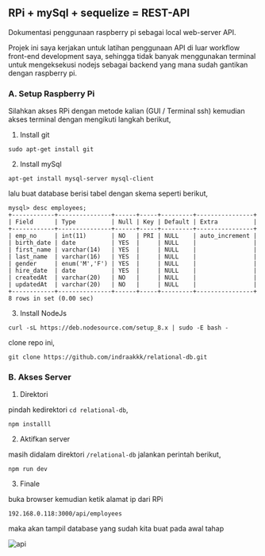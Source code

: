 ## RPi + mySql + sequelize = REST-API

Dokumentasi penggunaan raspberry pi sebagai local web-server API.

Projek ini saya kerjakan untuk latihan penggunaan API di luar workflow front-end development saya, sehingga tidak banyak menggunakan terminal untuk mengeksekusi nodejs sebagai backend yang mana sudah gantikan dengan raspberry pi.

### A. Setup Raspberry Pi

Silahkan akses RPi dengan metode kalian (GUI / Terminal ssh) kemudian akses terminal dengan mengikuti langkah berikut,

1. Install git

```sudo apt-get install git```

2. Install  mySql

```
apt-get install mysql-server mysql-client
```

lalu buat database berisi tabel dengan skema seperti berikut,

```
mysql> desc employees;
+------------+---------------+------+-----+---------+----------------+
| Field      | Type          | Null | Key | Default | Extra          |
+------------+---------------+------+-----+---------+----------------+
| emp_no     | int(11)       | NO   | PRI | NULL    | auto_increment |
| birth_date | date          | YES  |     | NULL    |                |
| first_name | varchar(14)   | YES  |     | NULL    |                |
| last_name  | varchar(16)   | YES  |     | NULL    |                |
| gender     | enum('M','F') | YES  |     | NULL    |                |
| hire_date  | date          | YES  |     | NULL    |                |
| createdAt  | varchar(20)   | NO   |     | NULL    |                |
| updatedAt  | varchar(20)   | NO   |     | NULL    |                |
+------------+---------------+------+-----+---------+----------------+
8 rows in set (0.00 sec)
```

3. Install NodeJs

```
curl -sL https://deb.nodesource.com/setup_8.x | sudo -E bash -
```

clone repo ini,

```
git clone https://github.com/indraakkk/relational-db.git
```

### B. Akses Server

1. Direktori

pindah kedirektori ```cd relational-db```,

 ```
 npm installl
 ```

2. Aktifkan server

masih didalam direktori ```/relational-db``` jalankan perintah berikut,

```
npm run dev
```

3. Finale

buka browser kemudian ketik alamat ip dari RPi

```192.168.0.118:3000/api/employees```

maka akan tampil database yang sudah kita buat pada awal tahap

![api](./assets/screenshot.png)
